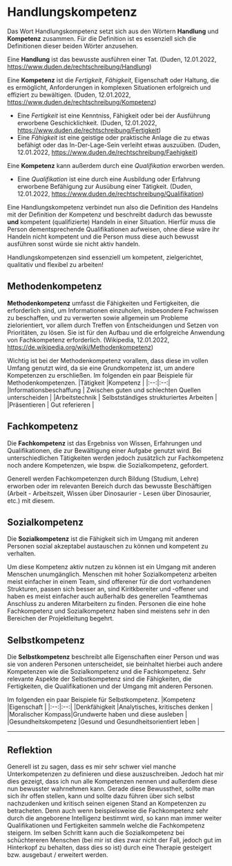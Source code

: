 # Handlungskompetenz

Das Wort Handlungskompetenz setzt sich aus den Wörtern **Handlung** und **Kompetenz** zusammen. Für die Definition ist es essenziell sich die Definitionen dieser beiden Wörter anzusehen.

Eine **Handlung** ist das bewusste ausführen einer Tat. (Duden, 12.01.2022, https://www.duden.de/rechtschreibung/Handlung)

Eine **Kompetenz** ist die *Fertigkeit*, *Fähigkeit*, Eigenschaft oder
Haltung, die es ermöglicht, Anforderungen
in komplexen Situationen erfolgreich und
effiziert zu bewältigen. (Duden, 12.01.2022, https://www.duden.de/rechtschreibung/Kompetenz)

 - Eine *Fertigkeit* ist eine Kenntniss, Fähigkeit oder bei der Ausführung erworbene Geschicklichkeit. (Duden, 12.01.2022, https://www.duden.de/rechtschreibung/Fertigkeit)
 - Eine *Fähigkeit* ist eine geistige oder praktische Anlage die zu etwas befähigt oder das In-Der-Lage-Sein verleiht etwas auszuüben. (Duden, 12.01.2022, https://www.duden.de/rechtschreibung/Faehigkeit)

Eine **Kompetenz** kann außerdem durch eine *Qualifikation* erworben werden.

 - Eine *Qualifikation* ist eine durch eine Ausbildung oder Erfahrung erworbene Befähigung zur Ausübung einer Tätigkeit. (Duden, 12.01.2022, https://www.duden.de/rechtschreibung/Qualifikation)

Eine Handlungskompetenz verbindet nun also die Definition des Handelns mit der Definition der Kompetenz und beschreibt dadurch das bewusste **und** kompetent (qualifizierte) Handeln in einer Situation. Hierfür muss die Person dementsprechende Qualifikationen aufweisen, ohne diese wäre ihr Handeln nicht kompetent und die Person muss diese auch bewusst ausführen sonst würde sie nicht aktiv handeln.

Handlungskompetenzen sind essenziell um kompetent, zielgerichtet, qualitativ und flexibel zu arbeiten!

## Methodenkompetenz
**Methodenkompetenz** umfasst die Fähigkeiten und Fertigkeiten, die erforderlich sind, um Informationen einzuholen, insbesondere Fachwissen zu beschaffen, und zu verwerten sowie allgemein um Probleme zielorientiert, vor allem durch Treffen von Entscheidungen und Setzen von Prioritäten, zu lösen. Sie ist für den Aufbau und die erfolgreiche Anwendung von Fachkompetenz erforderlich. (Wikipedia, 12.01.2022, https://de.wikipedia.org/wiki/Methodenkompetenz)

Wichtig ist bei der Methodenkompetenz vorallem, dass diese im vollen Umfang genutzt wird, da sie eine Grundkompetenz ist, um andere Kompetenzen zu erschließen.
Im folgenden ein paar Beispiele für Methodenkompetenzen.
|Tätigkeit |Kompetenz   |
|:--:|:--:|
|Informationsbeschaffung  | Zwischen guten und schlechten Quellen unterscheiden  |
|Arbeitstechnik  | Selbstständiges strukturiertes Arbeiten  |
|Präsentieren | Gut referieren  |

## Fachkompetenz
Die **Fachkompetenz** ist das Ergebniss von Wissen, Erfahrungen und Qualifikationen, die zur Bewältigung einer Aufgabe genutzt wird.
Bei unterschiedlichen Tätigkeiten werden jedoch zusätzlich zur Fachkompetenz noch andere Kompetenzen, wie bspw. die Sozialkompetenz, gefordert.

Generell werden Fachkompetenzen durch Bildung (Studium, Lehre) erworben oder im relevanten Bereich durch das bewusste Beschäftigen  (Arbeit - Arbeitszeit, Wissen über Dinosaurier - Lesen über Dinosaurier, etc.) mit diesem. 

## Sozialkompetenz
Die **Sozialkompetenz** ist die Fähigkeit sich im Umgang mit anderen Personen sozial akzeptabel austauschen zu können und kompetent zu verhalten.

Um diese Kompetenz aktiv nutzen zu können ist ein Umgang mit anderen Menschen unumgänglich.
Menschen mit hoher Sozialkompetenz arbeiten meist einfacher in einem Team, sind offerener für die dort vorhandenen Strukturen, passen sich besser an, sind Kiritkbereiter und -offener und haben es meist einfacher auch außerhalb des generellen Teamthemas Anschluss zu anderen Mitarbeitern zu finden.
Personen die eine hohe Fachkompetenz und Sozialkompetenz haben sind meistens sehr in den Bereichen der Projektleitung begehrt.

## Selbstkompetenz
Die **Selbstkompetenz** beschreibt alle Eigenschaften einer Person und was sie von anderen Personen unterscheidet, sie beinhaltet hierbei auch andere Kompetenzen wie die Sozialkompetenz und die Fachkompetenz.
Sehr relevante Aspekte der Selbstkompetenz sind die Fähigkeiten, die Fertigkeiten, die Qualifikationen und der Umgang mit anderen Personen.

Im folgenden ein paar Beispiele für Selbstkompetenz.
|Kompetenz  |Eigenschaft  |
|:--:|:--:|
|Denkfähigkeit  |Analytisches, kritisches denken  |
|Moralischer Kompass|Grundwerte haben und diese ausleben  |
|Gesundheitskompetenz  |Gesund und Gesundheitsorientiert leben  |
***
## Reflektion
Generell ist zu sagen, dass es mir sehr schwer viel manche Unterkompetenzen zu definieren und diese auszuschreiben. Jedoch hat mir dies gezeigt, dass ich nun alle Kompetenzen nennen und außerdem diese nun bewusster wahrnehmen kann.
Gerade diese Bewusstheit, sollte man sich ihr offen stellen, kann und sollte dazu führen über sich selbst nachzudenken und kritisch seinen eigenen Stand an Kompetenzen zu betracheten. 
Denn auch wenn beispielsweise die Fachkompetenz sehr durch die angeborene Intelligenz bestimmt wird, so kann man immer weiter Qualifikationen und Fertigkeiten sammeln welche die Fachkompetenz steigern. 
Im selben Schritt kann auch die Sozialkompetenz bei schüchtereren Menschen (bei mir ist dies zwar nicht der Fall, jedoch gut im Hinterkopf zu behalten, dass dies so ist) durch eine Therapie gesteigert bzw. ausgebaut / erweitert werden.
